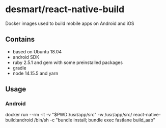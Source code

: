 # desmart/react-native-build

Docker images used to build mobile apps on Android and iOS

## Contains

- based on Ubuntu 18.04
- android SDK
- ruby 2.5.1 and gem with some preinstalled packages
- gradle
- node 14.15.5 and yarn

## Usage

### Android
docker run --rm -it -v "$PWD:/usr/app/src" -w /usr/app/src/ react-native-build:android /bin/sh -c "bundle install; bundle exec fastlane build_aab"
